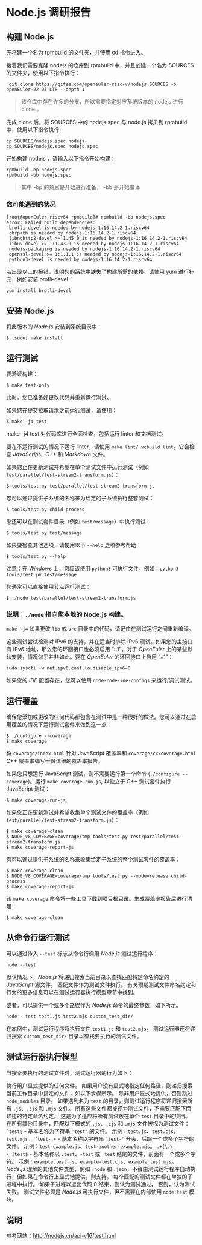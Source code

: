 # Node.js 调研报告

## 构建 Node.js

先将建一个名为 rpmbuild 的文件夹，并使用 cd 指令进入。

接着我们需要克隆 nodejs 的仓库到 rpmbuild 中，并且创建一个名为 SOURCES 的文件夹，使用以下指令执行：

```
 git clone https://gitee.com/openeuler-risc-v/nodejs SOURCES -b openEuler-22.03-LTS --depth 1
```

> 该仓库中存在许多的分支，所以需要指定对应系统版本的 nodejs 进行 clone 。

完成 clone 后，将 SOURCES 中的 nodejs.spec 与 node.js 拷贝到 rpmbuild 中，使用以下指令执行：

```
cp SOURCES/nodejs.spec nodejs
cp SOURCES/nodejs.spec nodejs.spec
```

开始构建 nodejs ，请输入以下指令开始构建：

```
rpmbuild -bp nodejs.spec
rpmbuild -bb nodejs.spec
```

> 其中 -bp 的意思是开始进行准备， -bb 是开始编译

### 您可能遇到的状况

```
[root@openEuler-riscv64 rpmbuild]# rpmbuild -bb nodejs.spec
error: Failed build dependencies:
 brotli-devel is needed by nodejs-1:16.14.2-1.riscv64
 chrpath is needed by nodejs-1:16.14.2-1.riscv64
 libnghttp2-devel >= 1.45.0 is needed by nodejs-1:16.14.2-1.riscv64
 libuv-devel >= 1:1.43.0 is needed by nodejs-1:16.14.2-1.riscv64
 nodejs-packaging is needed by nodejs-1:16.14.2-1.riscv64
 openssl-devel >= 1:1.1.1 is needed by nodejs-1:16.14.2-1.riscv64
 python3-devel is needed by nodejs-1:16.14.2-1.riscv64
```

若出现以上的报错，说明您的系统中缺失了构建所需的依赖。请使用 yum 进行补充，例如安装 brotli-devel ：

```
yum install brotli-devel
```

## 安装 Node.js

将此版本的 *Node.js* 安装到系统目录中：

```shell
$ [sudo] make install
```

## 运行测试

要验证构建：

```shell
$ make test-only
```

此时，您已准备好更改代码并重新运行测试。

如果您在提交拉取请求之前运行测试，请使用：

```shell
$ make -j4 test
```

make -j4 test 对代码库进行全面检查，包括运行 linter 和文档测试。

要在不运行测试的情况下运行 linter，请使用 `make lint/ vcbuild lint`。它会检查 *JavaScript*、*C++* 和 *Markdown* 文件。

如果您正在更新测试并希望在单个测试文件中运行测试（例如 `test/parallel/test-stream2-transform.js`）：

```shell
$ tools/test.py test/parallel/test-stream2-transform.js
```

您可以通过提供子系统的名称来为给定的子系统执行整套测试：

```shell
$ tools/test.py child-process
```

您还可以在测试套件目录（例如 `test/message`）中执行测试：

```shell
$ tools/test.py test/message
```

如果要检查其他选项，请使用以下 `--help` 选项参考帮助：

```shell
$ tools/test.py --help
```

注意：在 *Windows* 上，您应该使用 `python3` 可执行文件。例如：`python3 tools/test.py test/message`

您通常可以直接使用节点运行测试：

```shell
$ ./node test/parallel/test-stream2-transform.js
```

### 说明：`./node` 指向您本地的 Node.js 构建。

`make -j4` 如果更改 `lib` 或 `src` 目录中的代码，请记住在测试运行之间重新编译。

这些测试尝试检测对 IPv6 的支持，并在适当时排除 IPv6 测试。如果您的主接口有 IPv6 地址，那么您的环回接口也必须启用 “::1”。对于 *OpenEuler* 上的某些默认安装，情况似乎并非如此。要在 *OpenEuler* 的环回接口上启用 “::1”：

```shell
sudo sysctl -w net.ipv6.conf.lo.disable_ipv6=0
```

如果您的 *IDE* 配置存在，您可以使用 `node-code-ide-configs` 来运行/调试测试。

## 运行覆盖

确保您添加或更改的任何代码都包含在测试中是一种很好的做法。您可以通过在启用覆盖的情况下运行测试套件来做到这一点：

```shell
$ ./configure --coverage
$ make coverage
```

将 `coverage/index.html` 针对 JavaScript 覆盖率和 `coverage/cxxcoverage.html` C++ 覆盖率编写一份详细的覆盖率报告。

如果您只想运行 JavaScript 测试，则不需要运行第一个命令 (`./configure --coverage`)。运行 `make coverage-run-js`, 以独立于 C++ 测试套件执行 JavaScript 测试：

```shell
$ make coverage-run-js
```

如果您正在更新测试并希望收集单个测试文件的覆盖率（例如 `test/parallel/test-stream2-transform.js`）：

```shell
$ make coverage-clean
$ NODE_V8_COVERAGE=coverage/tmp tools/test.py test/parallel/test-stream2-transform.js
$ make coverage-report-js
```

您可以通过提供子系统的名称来收集给定子系统的整个测试套件的覆盖率：

```shell
$ make coverage-clean
$ NODE_V8_COVERAGE=coverage/tmp tools/test.py --mode=release child-process
$ make coverage-report-js
```

该 `make coverage` 命令将一些工具下载到项目根目录。生成覆盖率报告后进行清理：

```shell
$ make coverage-clean
```

## 从命令行运行测试

可以通过传入 `--test` 标志从命令行调用 *Node.js* 测试运行程序：

```shell
node --test
```

默认情况下，*Node.js* 将递归搜索当前目录以查找匹配特定命名约定的 *JavaScript* 源文件。 匹配文件作为测试文件执行。 有关预期测试文件命名约定和行为的更多信息可以在测试运行器执行模型章节中找到。

或者，可以提供一个或多个路径作为 *Node.js* 命令的最终参数，如下所示。

```shell
node --test test1.js test2.mjs custom_test_dir/
```

在本例中，测试运行程序将执行文件 `test1.js` 和 `test2.mjs`。 测试运行器还将递归搜索 `custom_test_dir/` 目录以查找要执行的测试文件。

## 测试运行器执行模型

当搜索要执行的测试文件时，测试运行器的行为如下：

执行用户显式提供的任何文件。
如果用户没有显式地指定任何路径，则递归搜索当前工作目录中指定的文件，如以下步骤所示。
除非用户显式地提供，否则跳过 `node_modules` 目录。
如果遇到名为 `test` 的目录，则测试运行程序将递归搜索所有 `.js`、`.cjs` 和 `.mjs` 文件。 所有这些文件都被视为测试文件，不需要匹配下面详述的特定命名约定。 这是为了适应将所有测试放在单个 `test` 目录中的项目。
在所有其他目录中，匹配以下模式的 `.js`、`.cjs` 和 `.mjs` 文件被视为测试文件：
`^test$` - 基本名称为字符串 `'test'` 的文件。 示例：`test.js`、`test.cjs`、`test.mjs`。
`^test-.+` - 基本名称以字符串 `'test-'` 开头，后跟一个或多个字符的文件。 示例：`test-example.js`、`test-another-example.mjs`。
`.+[\.\-\_]test$` - 基本名称以 `.test`、`-test` 或 `_test` 结尾的文件，前面有一个或多个字符。 示例：`example.test.js`、`example-test.cjs`、`example_test.mjs`。
*Node.js* 理解的其他文件类型，例如 `.node` 和 `.json`，不会由测试运行程序自动执行，但如果在命令行上显式地提供，则支持。
每个匹配的测试文件都在单独的子进程中执行。 如果子进程以退出代码 0 结束，则认为测试通过。 否则，认为测试失败。 测试文件必须是 *Node.js* 可执行文件，但不需要在内部使用 `node:test` 模块。

## 说明

参考网站：http://nodejs.cn/api-v16/test.html

